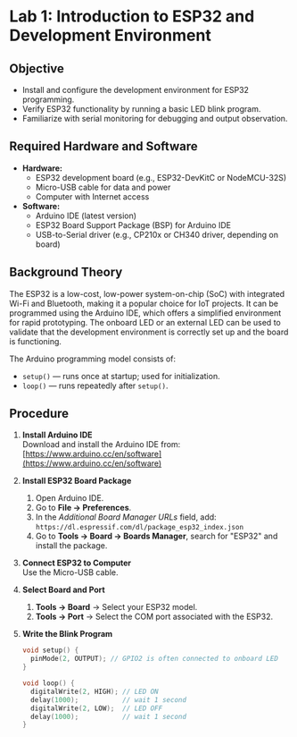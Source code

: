 # Lab 1: Introduction to ESP32 and Development Environment

## Objective
- Install and configure the development environment for ESP32 programming.
- Verify ESP32 functionality by running a basic LED blink program.
- Familiarize with serial monitoring for debugging and output observation.

## Required Hardware and Software
- **Hardware:**
  - ESP32 development board (e.g., ESP32-DevKitC or NodeMCU-32S)
  - Micro-USB cable for data and power
  - Computer with Internet access
- **Software:**
  - Arduino IDE (latest version)
  - ESP32 Board Support Package (BSP) for Arduino IDE
  - USB-to-Serial driver (e.g., CP210x or CH340 driver, depending on board)

## Background Theory
The ESP32 is a low-cost, low-power system-on-chip (SoC) with integrated Wi-Fi and Bluetooth, making it a popular choice for IoT projects. It can be programmed using the Arduino IDE, which offers a simplified environment for rapid prototyping. The onboard LED or an external LED can be used to validate that the development environment is correctly set up and the board is functioning.

The Arduino programming model consists of:
- `setup()` — runs once at startup; used for initialization.
- `loop()` — runs repeatedly after `setup()`.

## Procedure
1. **Install Arduino IDE**  
   Download and install the Arduino IDE from:  
   [https://www.arduino.cc/en/software](https://www.arduino.cc/en/software)
   
2. **Install ESP32 Board Package**
   1. Open Arduino IDE.
   2. Go to **File → Preferences**.
   3. In the *Additional Board Manager URLs* field, add:  
      `https://dl.espressif.com/dl/package_esp32_index.json`
   4. Go to **Tools → Board → Boards Manager**, search for "ESP32" and install the package.

3. **Connect ESP32 to Computer**  
   Use the Micro-USB cable.

4. **Select Board and Port**
   1. **Tools → Board** → Select your ESP32 model.
   2. **Tools → Port** → Select the COM port associated with the ESP32.

5. **Write the Blink Program**
   ```cpp
   void setup() {
     pinMode(2, OUTPUT); // GPIO2 is often connected to onboard LED
   }

   void loop() {
     digitalWrite(2, HIGH); // LED ON
     delay(1000);           // wait 1 second
     digitalWrite(2, LOW);  // LED OFF
     delay(1000);           // wait 1 second
   }

